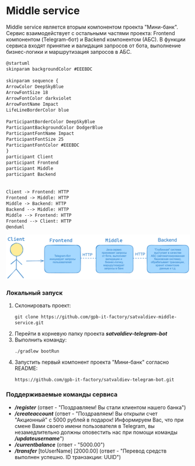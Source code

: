 # Middle service
Middle service является вторым компонентом проекта "Мини-банк". Сервис взаимодействует с остальными частями проекта: Frontend компонентом (Telegram-бот) и Backend компонентом (АБС).
В функции сервиса входят принятие и валидация запросов от бота, выполнение бизнес-логики и маршрутизация запросов в АБС.

```plantuml
@startuml
skinparam backgroundColor #EEEBDC

skinparam sequence {
ArrowColor DeepSkyBlue
ArrowFontSize 18
ArrowFontColor darkviolet
ArrowFontName Impact
LifeLineBorderColor blue

ParticipantBorderColor DeepSkyBlue
ParticipantBackgroundColor DodgerBlue
ParticipantFontName Impact
ParticipantFontSize 25
ParticipantFontColor #EEEBDC
}
participant Client
participant Frontend 
participant Middle 
participant Backend 


Client -> Frontend: HTTP
Frontend -> Middle: HTTP
Middle -> Backend: HTTP
Backend --> Middle: HTTP
Middle --> Frontend: HTTP
Frontend --> Client: HTTP
@enduml
```

![Image](image.png)

### Локальный запуск
1. Склонировать проект:
   ```
   git clone https://github.com/gpb-it-factory/satvaldiev-middle-service.git
   ```
2. Перейти в корневую папку проекта ___satvaldiev-telegram-bot___
3. Выполнить команду:
   ```
   ./gradlew bootRun
   ```
4. Запустить первый компонент проекта "Мини-банк" согласно README:
   ```
   https://github.com/gpb-it-factory/satvaldiev-telegram-bot.git
   ```

### Поддерживаемые команды сервиса
- ___/register___ (ответ - "Поздравляем! Вы стали клиентом нашего банка")
- ___/createaccount___ (ответ - "Поздравляем! Вы открыли счет "Акционный" с 5000 рублей в подарок! Информируем Вас, что
    при смене Вами своего имени пользователя в Telegram, вы незамедлительно должны оповестить нас
    при помощи команды ___/updateusername___")
- ___/currentbalance___ (ответ - "5000.00")
- ___/transfer___ \[toUserName] \[2000.00] (ответ - "Перевод средств выполнен успешно. ID транзакции: UUID")